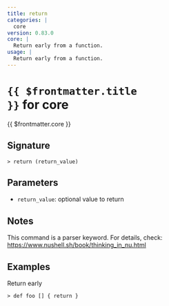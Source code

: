 ```yaml
---
title: return
categories: |
  core
version: 0.83.0
core: |
  Return early from a function.
usage: |
  Return early from a function.
---
```


# <code>{{ $frontmatter.title }}</code> for core

<div class='command-title'>{{ $frontmatter.core }}</div>

## Signature

```> return (return_value)```

## Parameters

 -  `return_value`: optional value to return

## Notes
This command is a parser keyword. For details, check:
  https://www.nushell.sh/book/thinking_in_nu.html
## Examples

Return early
```shell
> def foo [] { return }

```
